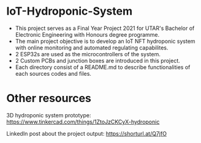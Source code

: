 # IoT-Hydroponic-System

- This project serves as a Final Year Project 2021 for UTAR's Bachelor of Electronic Engineering with Honours degree programme.
- The main project objective is to develop an IoT NFT hydroponic system with online monitoring and automated regulating capabilites.
- 2 ESP32s are used as the microcontrollers of the system.
- 2 Custom PCBs and junction boxes are introduced in this project. 
- Each directory consist of a README.md to describe functionalities of each sources codes and files.

# Other resources
  3D hydroponic system prototype: https://www.tinkercad.com/things/1ZtoJzCKCyX-hydroponic
  
  LinkedIn post about the project output: https://shorturl.at/Q7jfO



